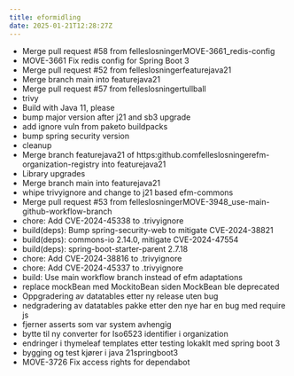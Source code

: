```yaml
---
title: eformidling
date: 2025-01-21T12:28:27Z
---
```

- Merge pull request #58 from felleslosningerMOVE-3661_redis-config
- MOVE-3661 Fix redis config for Spring Boot 3
- Merge pull request #52 from felleslosningerfeaturejava21
- Merge branch main into featurejava21
- Merge pull request #57 from felleslosningertullball
- trivy
- Build with Java 11, please
- bump major version after j21 and sb3 upgrade
- add ignore vuln from paketo buildpacks
- bump spring security version
- cleanup
- Merge branch featurejava21 of https:github.comfelleslosningerefm-organization-registry into featurejava21
- Library upgrades
- Merge branch main into featurejava21
- whipe trivyignore and change to j21 based efm-commons
- Merge pull request #53 from felleslosningerMOVE-3948_use-main-github-workflow-branch
- chore: Add CVE-2024-45338 to .trivyignore
- build(deps): Bump spring-security-web to mitigate CVE-2024-38821
- build(deps): commons-io 2.14.0, mitigate CVE-2024-47554
- build(deps): spring-boot-starter-parent 2.7.18
- chore: Add CVE-2024-38816 to .trivyignore
- chore: Add CVE-2024-45337 to .trivyignore
- build: Use main workflow branch instead of efm adaptations
- replace mockBean med MockitoBean siden MockBean ble deprecated
- Oppgradering av datatables etter ny release uten bug
- nedgradering av datatables pakke etter den nye har en bug med require js
- fjerner asserts som var system avhengig
- bytte til ny converter for Iso6523 identifier i organization
- endringer i thymeleaf templates etter testing lokaklt med spring boot 3
- bygging og test kjører i java 21springboot3
- MOVE-3726 Fix access rights for dependabot

